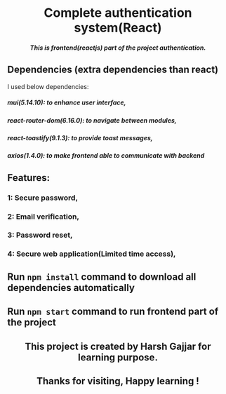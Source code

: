 <h1 align="center">Complete authentication system(React)</h1>

<h5 align="center">This is frontend(reactjs) part of the project authentication.</h5>

## Dependencies (extra dependencies than react)

I used below dependencies:
<h5>mui(5.14.10): to enhance user interface,</h5>
<h5>react-router-dom(6.16.0): to navigate between modules,</h5>
<h5>react-toastify(9.1.3): to provide toast messages,</h5>
<h5>axios(1.4.0): to make frontend able to communicate with backend</h5>

## Features:
### 1: Secure password,
### 2: Email verification,
### 3: Password reset,
### 4: Secure web application(Limited time access),

## Run `npm install` command to download all dependencies automatically

## Run `npm start` command to run frontend part of the project

<h2 align="center"> This project is created by Harsh Gajjar for learning purpose.</h2>
<h2 align="center"> Thanks for visiting, Happy learning !</h2>
